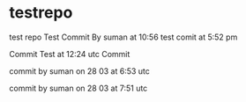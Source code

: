 # testrepo
test repo
Test Commit By suman at 10:56
test comit at 5:52 pm

Commit Test at 12:24 utc
Commit


commit by suman on 28 03 at 6:53 utc

commit by suman on 28 03 at 7:51 utc
